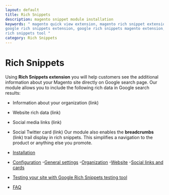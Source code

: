 ```yaml
---
layout: default
title: Rich Snippets
description: magento snippet module installation
keywords: " magento quick view extension, magento rich snippet extension, magento
google rich snippets extension, google rich snippets magento extension, google
rich snippets tool "
category: Rich Snippets
---
```


# Rich Snippets

Using **Rich Snippets extension** you will help customers see the additional information about your Magento site directly on Google search page. Our module allows you to include the following rich data in Google search results:
- Information about your organization (link)
- Website rich data (link)
- Social media links (link)
- Social Twitter card (link)
Our module also enables the **breadcrumbs** (link) trail display in rich snippets. This simplifies a navigation to the product or anything else you promote.

- [Installation](installation/)
- [Configuration](configuration/)
	-[General settings](general-settings/)
	-[Organization](organization/)
	-[Website](website/)
	-[Social links and cards](social-links-and-cards/)
- [Testing your site with Google Rich Snippets testing tool](testing/)
- [FAQ](faq/)